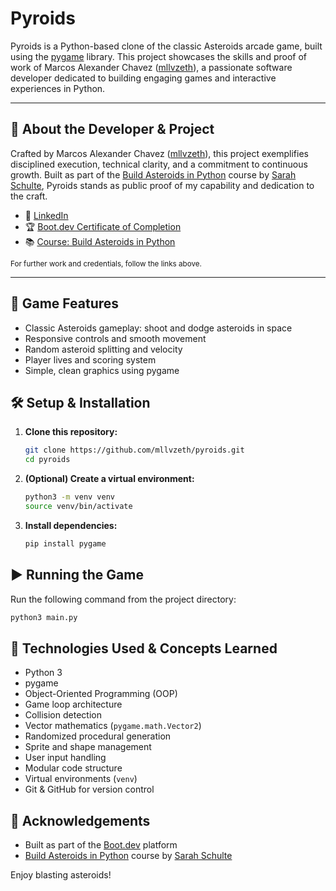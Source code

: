 # Pyroids

Pyroids is a Python-based clone of the classic Asteroids arcade game, built using the [pygame](https://www.pygame.org/) library. This project showcases the skills and proof of work of Marcos Alexander Chavez ([mllvzeth](https://github.com/mllvzeth)), a passionate software developer dedicated to building engaging games and interactive experiences in Python.

---

## 👤 About the Developer & Project

Crafted by Marcos Alexander Chavez ([mllvzeth](https://github.com/mllvzeth)), this project exemplifies disciplined execution, technical clarity, and a commitment to continuous growth. Built as part of the [Build Asteroids in Python](https://www.boot.dev/courses/build-asteroids-python) course by [Sarah Schulte](https://www.linkedin.com/in/cgsdev), Pyroids stands as public proof of my capability and dedication to the craft.

- 🔗 [LinkedIn](https://www.linkedin.com/in/mllvzeth/)
- 🏆 [Boot.dev Certificate of Completion](https://www.boot.dev/certificates/c24ff5e9-5cfe-4001-851a-5c4b9d99436f)
- 📚 [Course: Build Asteroids in Python](https://www.boot.dev/courses/build-asteroids-python)

<sub>For further work and credentials, follow the links above.</sub>

---

## 🚀 Game Features
- Classic Asteroids gameplay: shoot and dodge asteroids in space
- Responsive controls and smooth movement
- Random asteroid splitting and velocity
- Player lives and scoring system
- Simple, clean graphics using pygame


## 🛠️ Setup & Installation
1. **Clone this repository:**
   ```bash
   git clone https://github.com/mllvzeth/pyroids.git
   cd pyroids
   ```
2. **(Optional) Create a virtual environment:**
   ```bash
   python3 -m venv venv
   source venv/bin/activate
   ```
3. **Install dependencies:**
   ```bash
   pip install pygame
   ```

## ▶️ Running the Game
Run the following command from the project directory:
```bash
python3 main.py
```

## 🧰 Technologies Used & Concepts Learned
- Python 3
- pygame
- Object-Oriented Programming (OOP)
- Game loop architecture
- Collision detection
- Vector mathematics (`pygame.math.Vector2`)
- Randomized procedural generation
- Sprite and shape management
- User input handling
- Modular code structure
- Virtual environments (`venv`)
- Git & GitHub for version control

## 🙏 Acknowledgements
- Built as part of the [Boot.dev](https://www.boot.dev) platform
- [Build Asteroids in Python](https://www.boot.dev/courses/build-asteroids-python) course by [Sarah Schulte](https://www.linkedin.com/in/cgsdev)

Enjoy blasting asteroids!